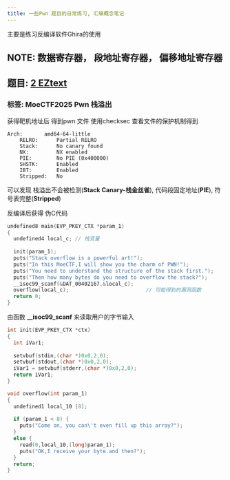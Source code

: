 ```yaml
---
title: 一些Pwn 题目的日常练习, 汇编概念笔记
---
```

主要是练习反编译软件Ghira的使用

<!--more-->
## NOTE: 数据寄存器， 段地址寄存器， 偏移地址寄存器









## 题目: [2 EZtext](https://ctf.xidian.edu.cn/training/22?challenge=901)
### 标签: MoeCTF2025 Pwn 栈溢出
获得靶机地址后 得到pwn 文件 
使用checksec 查看文件的保护机制得到 
```TEXT
Arch:       amd64-64-little
    RELRO:      Partial RELRO
    Stack:      No canary found
    NX:         NX enabled
    PIE:        No PIE (0x400000)
    SHSTK:      Enabled
    IBT:        Enabled
    Stripped:   No
```
可以发现 栈溢出不会被检测(**Stack Canary-栈金丝雀**), 代码段固定地址(**PIE**), 符号表完整(**Stripped**)


反编译后获得 伪C代码
```C
undefined8 main(EVP_PKEY_CTX *param_1)
{
  undefined4 local_c; // 栈变量
  
  init(param_1);
  puts("Stack overflow is a powerful art!");
  puts("In this MoeCTF,I will show you the charm of PWN!");
  puts("You need to understand the structure of the stack first.");
  puts("Then how many bytes do you need to overflow the stack?");
  __isoc99_scanf(&DAT_00402167,&local_c);
  overflow(local_c);                         // 可能得到的漏洞函数
  return 0;
}
```
由函数 **__isoc99_scanf**  来读取用户的字节输入

```c
int init(EVP_PKEY_CTX *ctx)
{
  int iVar1;
  
  setvbuf(stdin,(char *)0x0,2,0);
  setvbuf(stdout,(char *)0x0,2,0);
  iVar1 = setvbuf(stderr,(char *)0x0,2,0);
  return iVar1;
}

void overflow(int param_1)
{
  undefined1 local_10 [8];
  
  if (param_1 < 8) {
    puts("Come on, you can\'t even fill up this array?");
  }
  else {
    read(0,local_10,(long)param_1);
    puts("OK,I receive your byte.and then?");
  }
  return;
}
```





